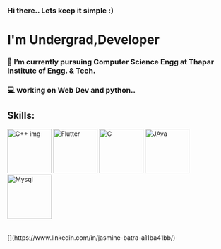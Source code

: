 ### Hi there.. Lets keep it simple :)
# I'm Undergrad,Developer
### 🌱 I’m currently pursuing Computer Science Engg at Thapar Institute of Engg. & Tech.
### 💻 working on Web Dev and python..
<!-- ![](https://developers.redhat.com/sites/default/files/styles/article_feature/public/blog/2017/06/C-image.jpeg?itok=GIR_nnS1 ) -->
## Skills:
<img src="https://developers.redhat.com/sites/default/files/styles/article_feature/public/blog/2017/06/C-image.jpeg?itok=GIR_nnS1" alt="C++ img" width=100 height=100>  
<img src="https://yt3.ggpht.com/ytc/AKedOLRt1d4p7bPylasq_66BIC8-k3hkyVjJ2JICQITK=s900-c-k-c0x00ffffff-no-rj" alt="Flutter" width=100 height=100>
<img src="https://upload.wikimedia.org/wikipedia/commons/thumb/1/18/C_Programming_Language.svg/1200px-C_Programming_Language.svg.png" alt="C" width=100 height=100>
<img src="https://www.gcreddy.com/wp-content/uploads/2021/05/Java-Programming-Language-1.png" alt="JAva" width=100 height=100>
<img src="https://d1.awsstatic.com/asset-repository/products/amazon-rds/1024px-MySQL.ff87215b43fd7292af172e2a5d9b844217262571.png" alt="Mysql" width=100 height=100>
<br>
<br>
<br>
[](https://www.linkedin.com/in/jasmine-batra-a11ba41bb/)







